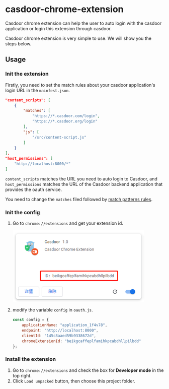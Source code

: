 # casdoor-chrome-extension

Casdoor chrome extension can help the user to auto login with the casdoor application or login this extension through casdoor.

Casdoor chrome extension is very simple to use. We will show you the steps below.

## Usage

### Init the extension

Firstly, you need to set the match rules about your casdoor application's login URL in the `mainfest.json`.

```json
"content_scripts": [
    {
        "matches": [
            "https://*.casdoor.com/login",
            "https://*.casdoor.org/login"
        ],
        "js": [
            "/src/content-script.js"
        ]
    }
],
"host_permissions": [
    "http://localhost:8000/*"
]
```

`content_scripts` matches the URL you need to auto login to Casdoor, and `host_permissions` matches the URL of the Casdoor backend application that provides the oauth service.

You need to change the `matches` filed followed by [match patterns rules](https://developer.mozilla.org/en-US/docs/Mozilla/Add-ons/WebExtensions/Match_patterns).


### Init the config

1. Go to `chrome://extensions` and get your extension id.
   
   ![chromeExtensionId](images/chromeExtensionId.png)

2. modify the variable `config` in `oauth.js`.

    ```js
    const config = {
        applicationName: "application_1f4v78",
        endpoint: "http://localhost:8000",
        clientId: "145c8aaed59b9338672d",
        chromeExtensionId: "beikgcaffeplfamihkpcabdhllpilbdd"
    };
    ```

### Install the extension

1. Go to `chrome://extensions` and check the box for **Developer mode** in the top right.
2. Click `Load unpacked` button, then choose this project folder.
